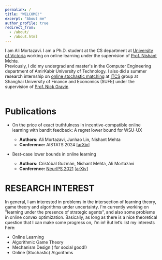 ```yaml
---
permalink: /
title: "WELCOME!"
excerpt: "About me"
author_profile: true
redirect_from: 
  - /about/
  - /about.html
---
```

I am Ali Mortazavi. I am a Ph.D. student at the CS department at [University of Victoria](http://uvic.ca/) working on online learning under the supervision of [Prof. Nishant Mehta](http://web.uvic.ca/~nmehta/). <br>
Previously, I did my undergrad and master's in the Computer Engineering department of AmirKabir University of Technology. I also did a summer research internship on [online stochastic matching](https://alimorty.github.io//posts/2019-11-06-Online-Stochastic-Matching/) at [ITCS](http://itcs.shufe.edu.cn/people/) group at Shanghai University of Finance and Economics (SUFE) under the supervision of [Prof. Nick Gravin](http://itcs.shufe.edu.cn/~gravin/).<br>
<br>

                                                                  
Publications
======

* On the price of exact truthfulness in incentive-compatible online learning with bandit feedback: A regret lower bound for WSU-UX
  - **Authors:** Ali Mortazavi, Junhao Lin, Nishant Mehta
  - **Conference:** AISTATS 2024 [\[arXiv\]](https://arxiv.org/abs/2404.05155)

* Best-case lower bounds in online learning
  - **Authors:** Cristóbal Guzmán, Nishant Mehta, Ali Mortazavi
  - **Conference:** [NeurIPS 2021](https://proceedings.neurips.cc/paper/2021/hash/b7da6669894867f04b8727876a69ffc0-Abstract.html) [\[arXiv\]](https://proceedings.neurips.cc/paper/2021/hash/b7da6669894867f04b8727876a69ffc0-Abstract.html)
  



                                                                  
RESEARCH INTEREST
======

In general, I am interested in problems in the intersection of learning theory, game theory and algorithms under uncertainty. I'm currently working on "learning under the presence of strategic agents", and also some problems in online convex optimization. Basically, as long as there is a nice theoretical question that I can make some progress on, I’m in! But let’s list my interests here:<br>

* Online Learning
* Algorithmic Game Theory
* Mechanism Design ( for social good!)
* Online (Stochastic) Algorithms











  





